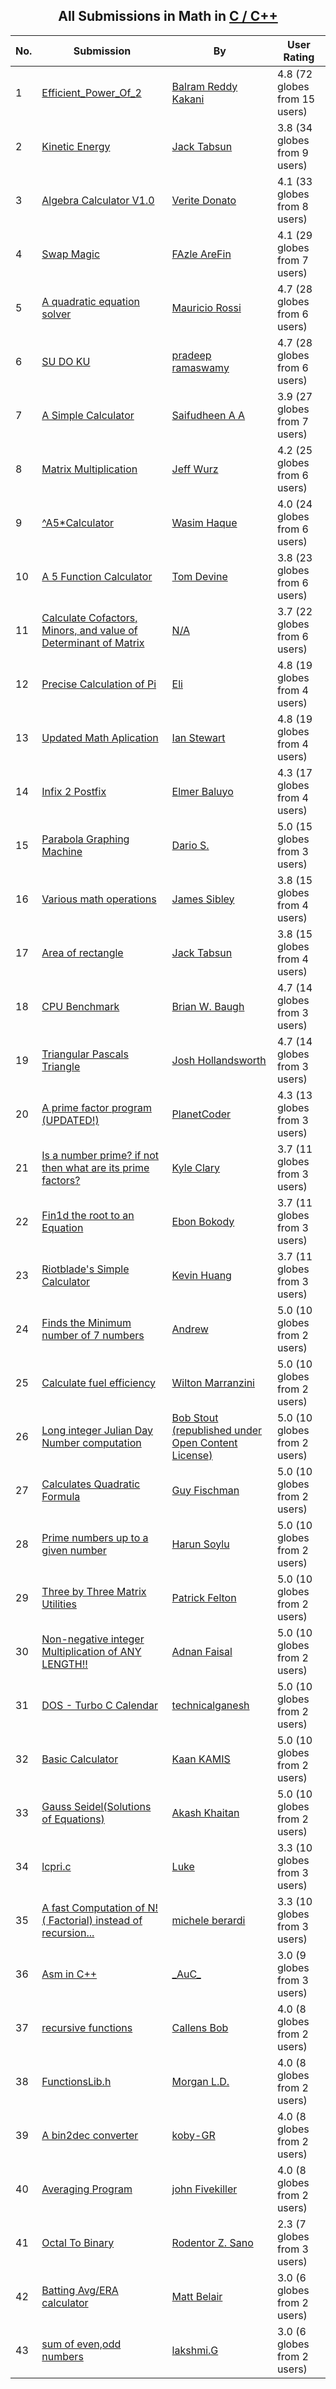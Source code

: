 ﻿<div align="center">

## All Submissions in Math in [C / C\+\+](../ByWorld/c-c.md)

</div>

No.  | Submission | By   | User Rating
---- | ---------- | ---- | -----------
1 | [Efficient\_Power\_Of\_2<br />](https://github.com/Planet-Source-Code/balram-reddy-kakani-efficient-power-of-2__3-7221) | [Balram Reddy Kakani](../ByAuthor/balram-reddy-kakani.md) | 4.8 (72 globes from 15 users)
2 | [Kinetic Energy<br />](https://github.com/Planet-Source-Code/jack-tabsun-kinetic-energy__3-5109) | [Jack Tabsun](../ByAuthor/jack-tabsun.md) | 3.8 (34 globes from 9 users)
3 | [Algebra Calculator V1\.0<br />](https://github.com/Planet-Source-Code/verite-donato-algebra-calculator-v1-0__3-3095) | [Verite Donato](../ByAuthor/verite-donato.md) | 4.1 (33 globes from 8 users)
4 | [Swap Magic<br />](https://github.com/Planet-Source-Code/fazle-arefin-swap-magic__3-4117) | [FAzle AreFin](../ByAuthor/fazle-arefin.md) | 4.1 (29 globes from 7 users)
5 | [A quadratic equation solver<br />](https://github.com/Planet-Source-Code/mauricio-rossi-a-quadratic-equation-solver__3-9338) | [Mauricio Rossi](../ByAuthor/mauricio-rossi.md) | 4.7 (28 globes from 6 users)
6 | [SU DO KU<br />](https://github.com/Planet-Source-Code/pradeep-ramaswamy-su-do-ku__3-10651) | [pradeep ramaswamy](../ByAuthor/pradeep-ramaswamy.md) | 4.7 (28 globes from 6 users)
7 | [A Simple Calculator<br />](https://github.com/Planet-Source-Code/saifudheen-a-a-a-simple-calculator__3-2819) | [Saifudheen A A](../ByAuthor/saifudheen-a-a.md) | 3.9 (27 globes from 7 users)
8 | [Matrix Multiplication<br />](https://github.com/Planet-Source-Code/jeff-wurz-matrix-multiplication__3-1498) | [Jeff Wurz](../ByAuthor/jeff-wurz.md) | 4.2 (25 globes from 6 users)
9 | [^A5\*Calculator<br />](https://github.com/Planet-Source-Code/wasim-haque-a5-calculator__3-5812) | [Wasim Haque](../ByAuthor/wasim-haque.md) | 4.0 (24 globes from 6 users)
10 | [A 5 Function Calculator<br />](https://github.com/Planet-Source-Code/tom-devine-a-5-function-calculator__3-1515) | [Tom Devine](../ByAuthor/tom-devine.md) | 3.8 (23 globes from 6 users)
11 | [Calculate Cofactors, Minors, and value of Determinant of Matrix<br />](https://github.com/Planet-Source-Code/calculate-cofactors-minors-and-value-of-determinant-of-matrix__3-540) | [N/A](../ByAuthor/empty.md) | 3.7 (22 globes from 6 users)
12 | [Precise Calculation of Pi<br />](https://github.com/Planet-Source-Code/eli-precise-calculation-of-pi__3-360) | [Eli](../ByAuthor/eli.md) | 4.8 (19 globes from 4 users)
13 | [Updated Math Aplication<br />](https://github.com/Planet-Source-Code/ian-stewart-updated-math-aplication__3-883) | [Ian Stewart](../ByAuthor/ian-stewart.md) | 4.8 (19 globes from 4 users)
14 | [Infix 2 Postfix<br />](https://github.com/Planet-Source-Code/elmer-baluyo-infix-2-postfix__3-780) | [Elmer Baluyo](../ByAuthor/elmer-baluyo.md) | 4.3 (17 globes from 4 users)
15 | [Parabola Graphing Machine<br />](https://github.com/Planet-Source-Code/dario-s-parabola-graphing-machine__3-3126) | [Dario S\.](../ByAuthor/dario-s.md) | 5.0 (15 globes from 3 users)
16 | [Various math operations<br />](https://github.com/Planet-Source-Code/james-sibley-various-math-operations__3-2885) | [James Sibley](../ByAuthor/james-sibley.md) | 3.8 (15 globes from 4 users)
17 | [Area of rectangle<br />](https://github.com/Planet-Source-Code/jack-tabsun-area-of-rectangle__3-5134) | [Jack Tabsun](../ByAuthor/jack-tabsun.md) | 3.8 (15 globes from 4 users)
18 | [CPU Benchmark<br />](https://github.com/Planet-Source-Code/brian-w-baugh-cpu-benchmark__3-4587) | [Brian W\. Baugh](../ByAuthor/brian-w-baugh.md) | 4.7 (14 globes from 3 users)
19 | [Triangular Pascals Triangle<br />](https://github.com/Planet-Source-Code/josh-hollandsworth-triangular-pascals-triangle__3-6890) | [Josh Hollandsworth](../ByAuthor/josh-hollandsworth.md) | 4.7 (14 globes from 3 users)
20 | [A prime factor program \(UPDATED\!\)<br />](https://github.com/Planet-Source-Code/planetcoder-a-prime-factor-program-updated__3-9643) | [PlanetCoder](../ByAuthor/planetcoder.md) | 4.3 (13 globes from 3 users)
21 | [Is a number prime? if not then what are its prime factors?<br />](https://github.com/Planet-Source-Code/kyle-clary-is-a-number-prime-if-not-then-what-are-its-prime-factors__3-2872) | [Kyle Clary](../ByAuthor/kyle-clary.md) | 3.7 (11 globes from 3 users)
22 | [Fin1d the root to an Equation<br />](https://github.com/Planet-Source-Code/ebon-bokody-fin1d-the-root-to-an-equation__3-4423) | [Ebon Bokody](../ByAuthor/ebon-bokody.md) | 3.7 (11 globes from 3 users)
23 | [Riotblade's Simple Calculator<br />](https://github.com/Planet-Source-Code/kevin-huang-riotblade-s-simple-calculator__3-6196) | [Kevin Huang](../ByAuthor/kevin-huang.md) | 3.7 (11 globes from 3 users)
24 | [Finds the Minimum number of 7 numbers<br />](https://github.com/Planet-Source-Code/andrew-finds-the-minimum-number-of-7-numbers__3-307) | [Andrew](../ByAuthor/andrew.md) | 5.0 (10 globes from 2 users)
25 | [Calculate fuel efficiency<br />](https://github.com/Planet-Source-Code/wilton-marranzini-calculate-fuel-efficiency__3-339) | [Wilton Marranzini](../ByAuthor/wilton-marranzini.md) | 5.0 (10 globes from 2 users)
26 | [Long integer Julian Day Number computation<br />](https://github.com/Planet-Source-Code/bob-stout-republished-under-open-content-license-long-integer-julian-day-number-computatio__3-731) | [Bob Stout \(republished under Open Content License\)](../ByAuthor/bob-stout-republished-under-open-content-license.md) | 5.0 (10 globes from 2 users)
27 | [Calculates Quadratic Formula<br />](https://github.com/Planet-Source-Code/guy-fischman-calculates-quadratic-formula__3-1764) | [Guy Fischman](../ByAuthor/guy-fischman.md) | 5.0 (10 globes from 2 users)
28 | [Prime numbers up to a given number<br />](https://github.com/Planet-Source-Code/harun-soylu-prime-numbers-up-to-a-given-number__3-3565) | [Harun Soylu](../ByAuthor/harun-soylu.md) | 5.0 (10 globes from 2 users)
29 | [Three by Three Matrix Utilities<br />](https://github.com/Planet-Source-Code/patrick-felton-three-by-three-matrix-utilities__3-3612) | [Patrick Felton](../ByAuthor/patrick-felton.md) | 5.0 (10 globes from 2 users)
30 | [Non\-negative integer Multiplication of ANY LENGTH\!\!<br />](https://github.com/Planet-Source-Code/adnan-faisal-non-negative-integer-multiplication-of-any-length__3-3786) | [Adnan Faisal](../ByAuthor/adnan-faisal.md) | 5.0 (10 globes from 2 users)
31 | [DOS  \- Turbo C Calendar<br />](https://github.com/Planet-Source-Code/technicalganesh-dos-turbo-c-calendar__3-10929) | [technicalganesh](../ByAuthor/technicalganesh.md) | 5.0 (10 globes from 2 users)
32 | [Basic Calculator<br />](https://github.com/Planet-Source-Code/kaan-kamis-basic-calculator__3-13354) | [Kaan KAMIS](../ByAuthor/kaan-kamis.md) | 5.0 (10 globes from 2 users)
33 | [Gauss Seidel\(Solutions of Equations\)<br />](https://github.com/Planet-Source-Code/akash-khaitan-gauss-seidel-solutions-of-equations__3-13629) | [Akash Khaitan](../ByAuthor/akash-khaitan.md) | 5.0 (10 globes from 2 users)
34 | [lcpri\.c<br />](https://github.com/Planet-Source-Code/luke-lcpri-c__3-494) | [Luke](../ByAuthor/luke.md) | 3.3 (10 globes from 3 users)
35 | [A fast Computation of N\! \( Factorial\) instead of recursion\.\.\.<br />](https://github.com/Planet-Source-Code/michele-berardi-a-fast-computation-of-n-factorial-instead-of-recursion__3-4729) | [michele berardi](../ByAuthor/michele-berardi.md) | 3.3 (10 globes from 3 users)
36 | [Asm in C\+\+<br />](https://github.com/Planet-Source-Code/auc-asm-in-c__3-5057) | [\_AuC\_](../ByAuthor/auc.md) | 3.0 (9 globes from 3 users)
37 | [recursive functions<br />](https://github.com/Planet-Source-Code/callens-bob-recursive-functions__3-2602) | [Callens Bob](../ByAuthor/callens-bob.md) | 4.0 (8 globes from 2 users)
38 | [FunctionsLib\.h<br />](https://github.com/Planet-Source-Code/morgan-l-d-functionslib-h__3-5559) | [Morgan L\.D\.](../ByAuthor/morgan-l-d.md) | 4.0 (8 globes from 2 users)
39 | [A bin2dec converter<br />](https://github.com/Planet-Source-Code/koby-gr-a-bin2dec-converter__3-6690) | [koby\-GR](../ByAuthor/koby-gr.md) | 4.0 (8 globes from 2 users)
40 | [Averaging Program<br />](https://github.com/Planet-Source-Code/john-fivekiller-averaging-program__3-9768) | [john Fivekiller](../ByAuthor/john-fivekiller.md) | 4.0 (8 globes from 2 users)
41 | [Octal To Binary<br />](https://github.com/Planet-Source-Code/rodentor-z-sano-octal-to-binary__3-10879) | [Rodentor Z\. Sano](../ByAuthor/rodentor-z-sano.md) | 2.3 (7 globes from 3 users)
42 | [Batting Avg/ERA calculator<br />](https://github.com/Planet-Source-Code/matt-belair-batting-avg-era-calculator__3-1774) | [Matt Belair](../ByAuthor/matt-belair.md) | 3.0 (6 globes from 2 users)
43 | [sum of even,odd numbers<br />](https://github.com/Planet-Source-Code/lakshmi-g-sum-of-even-odd-numbers__3-13403) | [lakshmi\.G](../ByAuthor/lakshmi-g.md) | 3.0 (6 globes from 2 users)
